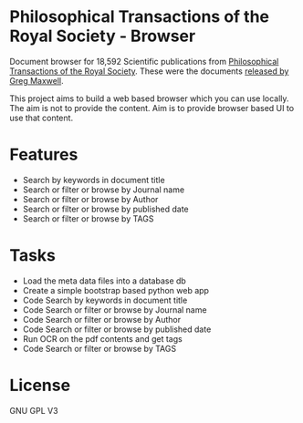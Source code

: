 Philosophical Transactions of the Royal Society - Browser
=================================================================
Document browser for 18,592 Scientific publications from [Philosophical Transactions of the Royal Society](https://news.ycombinator.com/item?id=2789709). These were the documents [released by Greg Maxwell](greg-maxwell.txt).

This project aims to build a web based browser which you can use locally. The aim is not to provide the content. Aim is to provide browser based UI to use that content.


Features
========
* Search by keywords in document title
* Search or filter or browse by Journal name
* Search or filter or browse by Author
* Search or filter or browse by published date
* Search or filter or browse by TAGS

Tasks
======
* Load the meta data files into a database db
* Create a simple bootstrap based python web app
* Code Search by keywords in document title
* Code Search or filter or browse by Journal name
* Code Search or filter or browse by Author
* Code Search or filter or browse by published date
* Run OCR on the pdf contents and get tags
* Code Search or filter or browse by TAGS



License
========
GNU GPL V3

